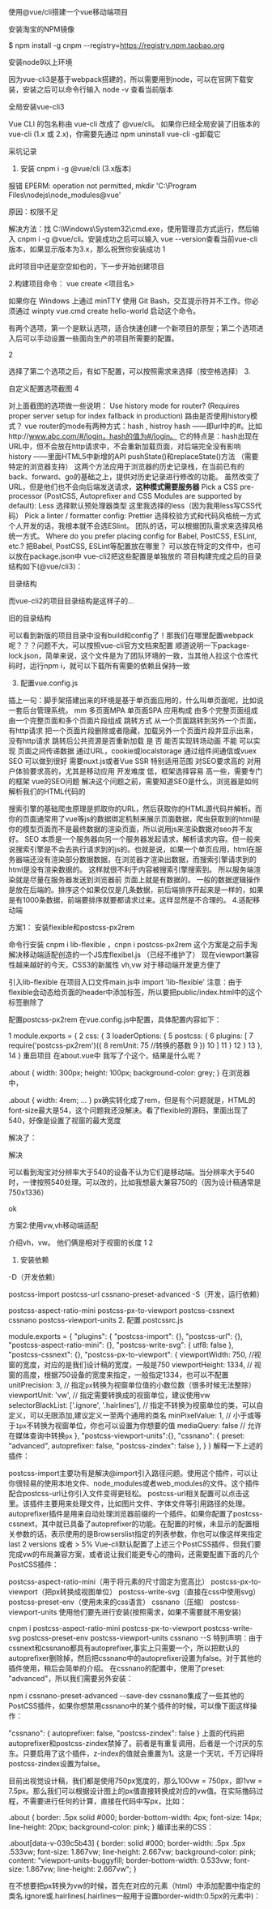 使用@vue/cli搭建一个vue移动端项目

安装淘宝的NPM镜像

$ npm install -g cnpm --registry=https://registry.npm.taobao.org

安装node9以上环境

因为vue-cli3是基于webpack搭建的，所以需要用到node，可以在官网下载安装，安装之后可以命令行输入 node -v 查看当前版本

全局安装vue-cli3

Vue CLI 的包名称由 vue-cli 改成了 @vue/cli。 如果你已经全局安装了旧版本的 vue-cli (1.x 或 2.x)，你需要先通过 npm uninstall vue-cli -g卸载它

采坑记录

1. 安装 cnpm i -g @vue/cli (3.x版本)

报错 EPERM: operation not permitted, mkdir 'C:\Program Files\nodejs\node_modules@vue'

原因：权限不足

解决方法：找 C:\Windows\System32\cmd.exe，使用管理员方式运行，然后输入 cnpm i -g @vue/cli。安装成功之后可以输入 vue --version查看当前vue-cli版本，如果显示版本为3.x，那么祝贺你安装成功
1

此时项目中还是空空如也的，下一步开始创建项目

2.构建项目命令： vue create <项目名>

如果你在 Windows 上通过 minTTY 使用 Git Bash，交互提示符并不工作。你必须通过 winpty vue.cmd create hello-world 启动这个命令。

有两个选项，第一个是默认选项，适合快速创建一个新项目的原型；第二个选项进入后可以手动设置一些面向生产的项目所需要的配置。

2

选择了第二个选项之后，有如下配置，可以按照需求来选择（按空格选择）
3.

自定义配置选项截图
4

对上面截图的选项做一些说明：
Use history mode for router? (Requires proper server setup for index fallback in production)
路由是否使用history模式？
vue router的mode有两种方式：hash , histroy
hash ——即url中的#。比如http://www.abc.com/#/login，hash的值为#/login。
它的特点是：hash出现在URL中，但不会放在http请求中，不会重新加载页面，对后端完全没有影响
history ——里面HTML5中新增的API pushState()和replaceState()方法 （需要特定的浏览器支持）
这两个方法应用于浏览器的历史记录栈，在当前已有的back、forward、go的基础之上，提供对历史记录进行修改的功能。
虽然改变了URL，但是他们也不会向后端发送请求，__这种模式需要服务器__
Pick a CSS pre-processor (PostCSS, Autoprefixer and CSS Modules are supported by default): Less
选择默认预处理器类型
这里我选择的less（因为我用less写CSS代码）
Pick a linter / formatter config: Prettier
选择校验方式和代码风格统一方式
个人开发的话，我根本就不会选ESlint。
团队的话，可以根据团队需求来选择风格统一方式。
Where do you prefer placing config for Babel, PostCSS, ESLint, etc.?
把Babel, PostCSS, ESLint等配置放在哪里？
可以放在特定的文件中，也可以放在package.json中
vue-cli2把这些配置是单独放的
项目构建完成之后的目录结构如下(@vue/cli3)：

目录结构

而vue-cli2的项目目录结构是这样子的...

旧的目录结构

可以看到新版的项目目录中没有build和config了！那我们在哪里配置webpack呢？？？问题不大，可以按照vue-cli官方文档来配置
顺道说明一下package-lock.json，简单来说，这个文件是为了团队环境的一致，当其他人拉这个仓库代码时，运行npm i，就可以下载所有需要的依赖且保持一致

3. 配置vue.config.js

插上一句：脚手架搭建出来的环境是基于单页面应用的，什么叫单页面呢，比如说一套后台管理系统。
mm	多页面MPA	单页面SPA
应用构成	由多个完整页面组成	由一个完整页面和多个页面片段组成
跳转方式	从一个页面跳转到另外一个页面，有http请求	把一个页面片段删除或者隐藏，加载另外一个页面片段并显示出来，没有http请求
跳转后公共资源是否重新加载	是	否
能否实现转场动画	不能	可以实现
页面之间传递数据	通过URL，cookie或localstorage	通过组件间通信或vuex
SEO	可以做到很好	需要nuxt.js或者Vue SSR
特别适用范围	对SEO要求高的	对用户体验要求高的，尤其是移动应用
开发难度	低，框架选择容易	高一些，需要专门的框架
vue的SEO问题
解决这个问题之前，需要知道SEO是什么，浏览器是如何解析我们的HTML代码的

搜索引擎的基础爬虫原理是抓取你的URL，然后获取你的HTML源代码并解析。而你的页面通常用了vue等js的数据绑定机制来展示页面数据，爬虫获取到的html是你的模型页面而不是最终数据的渲染页面，所以说用js来渲染数据对seo并不友好。
SEO 本质是一个服务器向另一个服务器发起请求，解析请求内容。但一般来说搜索引擎是不会去执行请求到的js的。也就是说，如果一个单页应用，html在服务器端还没有渲染部分数据数据，在浏览器才渲染出数据，而搜索引擎请求到的html是没有渲染数据的。 这样就很不利于内容被搜索引擎搜索到。 所以服务端渲染就是尽量在服务器发送到浏览器前 页面上就是有数据的。
一般的数据逻辑操作是放在后端的。排序这个如果仅仅是几条数据，前后端排序开起来是一样的，如果是有1000条数据，前端要排序就要都请求过来。这样显然是不合理的。
4.适配移动端

方案1： 安装flexible和postcss-px2rem

命令行安装 cnpm i lib-flexible ，cnpn i postcss-px2rem
这个方案是之前手淘解决移动端适配创造的一个JS库flexibel.js （已经不维护了） 现在viewport兼容性越来越好的今天，CSS3的新属性 vh,vw 对于移动端开发更方便了

引入lib-flexible
在项目入口文件main.js中 import 'lib-flexible' 注意：由于flexible会动态给页面的header中添加<meta name='viewport'>标签，所以要把public/index.html中的这个标签删除了

配置postcss-px2rem
在vue.config.js中配置，具体配置内容如下：

 1 module.exports = {
 2     css: {
 3         loaderOptions: {
 5           postcss: {
 6             plugins: [
 7               require('postcss-px2rem')({
 8                 remUnit: 75  //转换的基数
 9               })
10             ]
11           }
12         }
13     },
14 }
重启项目
在about.vue中 我写了个这个，结果是什么呢？

.about {
  width: 300px;
  height: 100px;
  background-color: grey;
}
在浏览器中，

.about {
    width: 4rem;
    ...
}
px确实转化成了rem，但是有个问题就是，HTML的font-size最大是54，这个问题我还没解决。看了flexible的源码，里面出现了540，好像是设置了视窗的最大宽度

解决了：

解决

可以看到淘宝对分辨率大于540的设备不认为它们是移动端。当分辨率大于540时，一律按照540处理。可以改的，比如我想最大兼容750的（因为设计稿通常是750x1336）

ok

方案2:使用vw,vh移动端适配

介绍vh，vw。 他们俩是相对于视窗的长度
1 2

1. 安装依赖

-D（开发依赖）

postcss-import
postcss-url
cssnano-preset-advanced
-S（开发，运行依赖）

postcss-aspect-ratio-mini
postcss-px-to-viewport
postcss-cssnext
cssnano
postcss-viewport-units
2. 配置.postcssrc.js

module.exports = {
  "plugins": {
    "postcss-import": {},
    "postcss-url": {},
    "postcss-aspect-ratio-mini": {},
      "postcss-write-svg": {
        utf8: false
      },
      "postcss-cssnext": {},
      "postcss-px-to-viewport": {
        viewportWidth: 750,  //视窗的宽度，对应的是我们设计稿的宽度，一般是750
        viewportHeight: 1334, // 视窗的高度，根据750设备的宽度来指定，一般指定1334，也可以不配置
        unitPrecision: 3,       // 指定`px`转换为视窗单位值的小数位数（很多时候无法整除）
        viewportUnit: 'vw',     // 指定需要转换成的视窗单位，建议使用vw
        selectorBlackList: ['.ignore', '.hairlines'],  // 指定不转换为视窗单位的类，可以自定义，可以无限添加,建议定义一至两个通用的类名
        minPixelValue: 1,       // 小于或等于`1px`不转换为视窗单位，你也可以设置为你想要的值
        mediaQuery: false       // 允许在媒体查询中转换`px`
      },
      "postcss-viewport-units":{},
      "cssnano": {
        preset: "advanced",
        autoprefixer: false,
        "postcss-zindex": false
      },
  }
}
解释一下上述的插件：

postcss-import主要功有是解决@import引入路径问题。使用这个插件，可以让你很轻易的使用本地文件、node_modules或者web_modules的文件。这个插件配合postcss-url让你引入文件变得更轻松。
postcss-url相关配置可以点击这里。该插件主要用来处理文件，比如图片文件、字体文件等引用路径的处理。
autoprefixer插件是用来自动处理浏览器前缀的一个插件。如果你配置了postcss-cssnext，其中就已具备了autoprefixer的功能。在配置的时候，未显示的配置相关参数的话，表示使用的是Browserslist指定的列表参数，你也可以像这样来指定last 2 versions 或者 > 5%
Vue-cli默认配置了上述三个PostCSS插件，但我们要完成vw的布局兼容方案，或者说让我们能更专心的撸码，还需要配置下面的几个PostCSS插件：

postcss-aspect-ratio-mini（用于将元素的尺寸固定为宽高比）
postcss-px-to-viewport（把px转换成视图单位）
postcss-write-svg（直接在css中使用svg）
postcss-preset-env（使用未来的css语言）
cssnano（压缩）
postcss-viewport-units
使用他们要先进行安装(按照需求，如果不需要就不用安装)

cnpm i postcss-aspect-ratio-mini postcss-px-to-viewport postcss-write-svg postcss-preset-env postcss-viewport-units cssnano --S
特别声明：由于cssnext和cssnano都具有autoprefixer,事实上只需要一个，所以把默认的autoprefixer删除掉，然后把cssnano中的autoprefixer设置为false。对于其他的插件使用，稍后会简单的介绍。
在cssnano的配置中，使用了preset: "advanced"，所以我们需要另外安装：

npm i cssnano-preset-advanced --save-dev
cssnano集成了一些其他的PostCSS插件，如果你想禁用cssnano中的某个插件的时候，可以像下面这样操作：

"cssnano": {
    autoprefixer: false,
    "postcss-zindex": false
}
上面的代码把autoprefixer和postcss-zindex禁掉了。前者是有重复调用，后者是一个讨厌的东东。只要启用了这个插件，z-index的值就会重置为1。这是一个天坑，千万记得将postcss-zindex设置为false。

目前出视觉设计稿，我们都是使用750px宽度的，那么100vw = 750px，即1vw = 7.5px。那么我们可以根据设计图上的px值直接转换成对应的vw值。在实际撸码过程，不需要进行任何的计算，直接在代码中写px，比如：

.about {
  border: .5px solid #000;
  border-bottom-width: 4px;
  font-size: 14px;
  line-height: 20px;
  background-color: pink;
}
编译出来的CSS：

.about[data-v-039c5b43] {
    border: solid #000;
    border-width: .5px .5px .533vw;
    font-size: 1.867vw;
    line-height: 2.667vw;
    background-color: pink;
    content: "viewport-units-buggyfill; border-bottom-width: 0.533vw; font-size: 1.867vw; line-height: 2.667vw";
}

在不想要把px转换为vw的时候，首先在对应的元素（html）中添加配置中指定的类名.ignore或.hairlines(.hairlines一般用于设置border-width:0.5px的元素中)：

<template>
  <div class="about ignore">
    <h1>This is an about page</h1>
  </div>
</template>

<style lang="less" scoped>
.about {
  border: .5px solid #000;
  border-bottom-width: 4px;
  font-size: 14px;
  line-height: 20px;
  background-color: pink;
}
.ignore {
  color: red;
  margin: 10px;
}
编译出来：

.ignore[data-v-039c5b43] {
    color: red;
    margin: 10px;
}

<style>
.about[data-v-039c5b43] {
    border: solid #000;
    border-width: .5px .5px .533vw;
    font-size: 1.867vw;
    line-height: 2.667vw;
    background-color: pink;
    content: "viewport-units-buggyfill; border-bottom-width: 0.533vw; font-size: 1.867vw; line-height: 2.667vw";
}
上面解决了px到vw的转换计算。那么在哪些地方可以使用vw来适配我们的页面。根据相关的测试：

容器适配，可以使用vw
文本的适配，可以使用vw
大于1px的边框、圆角、阴影都可以使用vw
内距和外距，可以使用vw
postcss-aspect-ratio-mini主要用来处理元素容器宽高比。在实际使用的时候，具有一个默认的结构

<div aspectratio>
    <div aspectratio-content></div>
</div>
在实际使用的时候，可以把自定义属性aspectratio和aspectratio-content换成相应的类名，比如：

<div class="aspectratio">
    <div class="aspectratio-content"></div>
</div>
不知道这个怎么用...

postcss-viewport-units插件主要是给CSS的属性添加content的属性，配合viewport-units-buggyfill库给vw、vh、vmin和vmax做适配的操作。
这是实现vw布局必不可少的一个插件，因为少了这个插件，这将是一件痛苦的事情。后面你就清楚。

3. 兼容性处理

引入JS文件

viewport-units-buggyfill主要有两个JavaScript文件：viewport-units-buggyfill.js和viewport-units-buggyfill.hacks.js。你只需要在你的HTML文件中引入这两个文件。比如在Vue项目中的index.html引入它们：

<script src="//g.alicdn.com/fdilab/lib3rd/viewport-units-buggyfill/0.6.2/??viewport-units-buggyfill.hacks.min.js,viewport-units-buggyfill.min.js"></script>
第二步，在HTML文件中调用viewport-units-buggyfill，比如：

<script>
    window.onload = function () {
        window.viewportUnitsBuggyfill.init({
            hacks: window.viewportUnitsBuggyfillHacks
        });
    }
</script>
为了你Demo的时候能获取对应机型相关的参数，我在示例中添加了一段额外的代码，估计会让你有点烦：

<script>
    window.onload = function () {
        window.viewportUnitsBuggyfill.init({
        hacks: window.viewportUnitsBuggyfillHacks
        });

        var winDPI = window.devicePixelRatio;
        var uAgent = window.navigator.userAgent;
        var screenHeight = window.screen.height;
        var screenWidth = window.screen.width;
        var winWidth = window.innerWidth;
        var winHeight = window.innerHeight;

        alert(
            "Windows DPI:" + winDPI +
            ";\ruAgent:" + uAgent +
            ";\rScreen Width:" + screenWidth +
            ";\rScreen Height:" + screenHeight +
            ";\rWindow Width:" + winWidth +
            ";\rWindow Height:" + winHeight
        )
    }
</script>
具体的使用。在你的CSS中，只要使用到了viewport的单位（vw、vh、vmin或vmax ）地方，需要在样式中添加content：

.my-viewport-units-using-thingie {
    width: 50vmin;
    height: 50vmax;
    top: calc(50vh - 100px);
    left: calc(50vw - 100px);

    /* hack to engage viewport-units-buggyfill */
    content: 'viewport-units-buggyfill; width: 50vmin; height: 50vmax; top: calc(50vh - 100px); left: calc(50vw - 100px);';
}
这可能会令你感到恶心，而且我们不可能每次写vw都去人肉的计算。特别是在我们的这个场景中，咱们使用了postcss-px-to-viewport这个插件来转换vw，更无法让我们人肉的去添加content内容。

这个时候就需要前面提到的postcss-viewport-units插件。这个插件将让你无需关注content的内容，插件会自动帮你处理。比如插件处理后的代码：

1

Viewport Units Buggyfill还提供了其他的功能。详细的这里不阐述了。但是content也会引起一定的副作用。比如img和伪元素::before(:before)或::after（:after）。在img中content会引起部分浏览器下，图片不会显示。这个时候需要全局添加：

img {
    content: normal !important;
}
而对于::after之类的，就算是里面使用了vw单位，Viewport Units Buggyfill对其并不会起作用。比如：

// 编译前
.after {
    content: 'after content';
    display: block;
    width: 100px;
    height: 20px;
    background: green;
}

// 编译后
.after[data-v-469af010] {
    content: "after content";
    display: block;
    width: 13.333vw;
    height: 2.667vw;
    background: green;
}
原项目下载地址 接着运行npm i，再运行npm run dev，你就可以看到效果了。

vue.config.js

首先，要知道全局的cli配置放在一个.vuerc的json文件中，可以使用编辑器直接编辑这个文件来更改已经保存的选项，也可以使用vue config
在package.json的同级目录下创建vue.config.js,这样的话这个js文件会被@vue/cli-service自动加载。
一般通用的vue.config.js的配置如下：

const isProduction = process.env.NODE_ENV === 'production'
const UglifyJsPlugin = require('uglifyjs-webpack-plugin')
const CompressionWebpackPlugin = require('compression-webpack-plugin')

module.exports = {
    lintOnSave: false,
    productionSourceMap: false,
    publicPath: process.env.BASE_URL, // .env文件中的
    outputDir: 'dist', // 默认dist
    indexPath: 'index.html', // 默认index.html
    filenameHashing: true, // 默认true 控制缓存
    pages: undefined, // 用于构建多页面，默认undefined
    runtimeCompiler: false, // 是否使用包含运行时编译器的Vue核心的构建
    transpileDependencies: [],  // 默认情况下 babel-loader 会忽略所有 node_modules 中的文件。如果你想要通过 Babel 显式转译一个依赖，可以在这个选项中列出来
    productionSourceMap: false,  // 如果你不需要生产环境的 source map，可以将其设置为 false 以加速生产环境构建。
    configureWebpack: config => {
        if (isProduction) {
          // 为生产环境修改配置...
          // 使用uglifyjs-webpack-plugin压缩混淆代码
          let optimization = {
            minimizer: [
              new UglifyJsPlugin({
                uglifyOptions: {
                  warnings: false,
                  compress: {
                    drop_console: true,
                    drop_debugger: false,
                    pure_funcs: ['console.log']
                  }
                }
              })
            ]
          }
          Object.assign(config,{optimization})
          // 开启gzip压缩
          const productionGzipExtensions = /\.(js|css|json|txt|html|ico|svg)(\?.*)?$/i
          config.plugins.push(
            new CompressionWebpackPlugin({
              filename: '[path].gz[query]',
              algorithm: 'gzip',
              test: productionGzipExtensions,
              threshold: 10240, // Only assets bigger than this size are processed. In bytes.
              minRatio: 0.8,
              deleteOriginalAssets: false, // Whether to delete the original assets or not.
            })
          )
        } else {
          // 为开发环境修改配置...
        }
    },
    // css相关配置
    css: {
        // 启用 CSS modules
        modules: false,
        // 是否使用css分离插件
        extract: isProduction ? true : false,
        // 开启 CSS source maps?
        sourceMap: isProduction ? false : true,
        // css预设器配置项
        loaderOptions: {
          postcss: {
            plugins: [
              require('postcss-px2rem')({
                remUnit: 75
              })
            ]
          }
        },
    },
    pwa: {},  // PWA 插件相关配置
    pluginOptions: {  // 第三方插件配置
    // ...
    },
    parallel: require('os').cpus().length > 1, // 该选项在系统的 CPU 有多于一个内核时自动启用，仅作用于生产构建
    devServer: { // 所有 webpack-dev-server 的选项都支持
    hot: true, // 热更新
        open: true,
        host: '0.0.0.0',
        port: 8088,
        https: false,
        hotOnly: false,
        // proxy: {}, // 跨域代理
    },

}
环境变量和模式

可以在项目的根目录中添加下列文件来指定环境变量

.env                # 在所有的环境中被载入
.env.local          # 在所有的环境中被载入，但会被 git 忽略
.env.[mode]         # 只在指定的模式中被载入
.env.[mode].local   # 只在指定的模式中被载入，但会被 git 忽略
一个环境文件值包含环境变量的键值对，如：

NODE_ENV = 'development'
BASE_URL = '/'
VUE_APP_SECRET=secret
被载入的变量将会对 vue-cli-service 的所有命令、插件和依赖可用。

环境加载属性
为一个特定模式准备的环境文件的 (例如 .env.production) 将会比一般的环境文件 (例如 .env) 拥有更高的优先级。
此外，Vue CLI 启动时已经存在的环境变量拥有最高优先级，并不会被 .env 文件覆写
NODE_ENV
如果在环境中有默认的 NODE_ENV，你应该移除它或在运行 vue-cli-service 命令的时候明确地设置 NODE_ENV。
你可以通过传递 --mode选项参数为命令行覆写默认的模式。例如，如果你想要在构建命令中使用开发环境变量，请在你的 package.json 脚本中加入：

"dev-build": "vue-cli-service build --mode development",
至此，环境已经搭建完毕，不出意外的话，npm run serve 是没有问题的

以上参考：

vueCLI官网

基于vue-cli3.0构建功能完善的移动端架子

如何在Vue项目中使用vw实现移动端适配

自己的问题：

post-import ， post-url 不理解他们的用法，去官方文档看了，感觉很厉害
vue router中的name的作用： 参考链接
假设路由中的router对象是这样子的：

export default new Router({
  mode: 'history',
  routes: [
    {
      path: '/',
      name: 'Hello',
      component: Hello
    }, {
      path: '/text',
      name: 'text',
      component: text
    }, {
      path: '/text/:id',
      component: param
    }
  ]
})
第一种用法：
通过 name 属性为一个页面中不同的router-view渲染不同的组件，如：
<template>
  <div id="app">
     <router-view></router-view>
     <router-view  name="Hello"></router-view> //将渲染Hello组件
     <router-view  name="text"></router-view>   //将渲染text组件
  </div>
</template>
第二种用法：
使用$router.name获取组件的name值
<template>
  <div id="app">
    <p>{{ $route.name }}</p> //可以获取到渲染进来的组件的name值
    <router-view></router-view>
  </div>
</template>
第三种用法：
页面渲染时传递参数
<template>
  <div id="app">
    //向name为hello的组件传参数id，值为12
    <router-link ：to="{name:'hello', params:{id: '12'}}">hello</router-link> 
    <router-view></router-view>
  </div>
</template>
现在是2019/8/7

思来想去，还是想做一个类似网易云的webapp。（毕竟我是网易云音乐的忠实听众

于是在网上搜了一下相关的教程，找到某课网上的一个视频教程，价格399。买不起！T.T
在github上搜了一下，发现有人照着视频写了一遍，那么我也来模仿一下。

记录问题 —— 2019/8/7

模仿vue-element-admin，在main.js中引入全局less变量文件，不起作用
解决方案： 命令行输入 vue add style-resources-loader
然后在vue.config.js中配置
pluginOptions: {
      'style-resources-loader': {
        preProcessor: 'less',
        patterns: [resolve(__dirname,'src/assets/less/variable.less')]
      }
    },
这样就能引入全局变量less文件了，参考博文

在base.less中引入iconfont.css无效
原因： 没有安装css-loader
解决方案： cnpm i css-loader -S
在vue.config.js中的配置css，把module设置为false即可（官网说要加xxx.module.css），我加了之后报错了

给计算属性传参
以前用计算属性 都是进行简单的计算。一直以为计算属性不能传参，网上搜了一下，说可以用闭包的方式实现传参，并且保留了计算属性的缓存机制
computed: {
        isActive() {
            return function(route) {
                return this.$route.path.split('/')[1] === route.split('/')[1]
            }
        }
    }
移动端实现0.5px细线的效果
使用缩放
.tab {
    display: flex;
    width: 100%;
    height: 45px;
    position: fixed;
    margin-top: 50px;
    align-items: center;
    // border-bottom: 1px solid rgb(211, 211, 211);
    &::after {
        content: "";
        position: absolute;
        left: 0;
        bottom: 0;
        width: 100%;
        height: 1px;
        background-color: rgb(211, 211, 211);
        transform: scaleY(.5);
    }
想在<router-link>渲染出来的标签上监听click事件怎么办？
@click.native
家里电脑的vscode不识别vue文件中的less
解决方法： vscode右下角的文件类型改成vue
在组件中获取当前路由（ps：当前组件中有router-view），这个问题还没解决
跟师傅讨论之后，得出的结论应该是执行时间的原因造成的。因为如果用定时器异步输出 this.$route ，可以得出值，但是直接 console.log(this.$route) 是取不到的
图片懒加载
安装 vue-lazyload 插件
在 main.js 中

...
import VueLazyLoad from 'vue-lazyload'
...

Vue.use(VueLazyLoad,{
  loading: require('@/assets/img/default.png'),
  error: require('@/assets/img/default.jpg')
})
组件中使用：

<img v-lazy:'图片的url'>
家里git clone网速慢
解决方法：
在 这里 检测 github.com 和 github.global.ssl.fastly.net 的ping值，把延迟低的ip配置到host中
然后 打开CMD，输入 ipconfig /flushdns